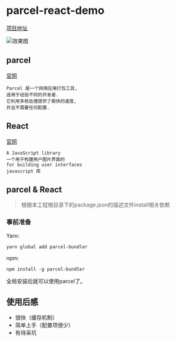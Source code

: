 # parcel-react-demo 
[项目地址](!https://github.com/GitHubJiKe/parcel-react-demo)

![效果图](https://user-gold-cdn.xitu.io/2017/12/22/1607e2c7fc25def7?imageView2/1/w/1304/h/734/q/85/format/webp/interlace/1)

## parcel
[官网](!https://parceljs.org/)

```
Parcel 是一个网络应用打包工具, 
适用于经验不同的开发者.
它利用多核处理提供了极快的速度, 
并且不需要任何配置.
```

## React
[官网](!https://reactjs.org/)

```
A JavaScript library
一个用于构建用户图片界面的
for building user interfaces
javascript 库
```

## parcel & React

> 根据本工程根目录下的package.json的描述文件install相关依赖

### 事前准备

Yarn:

``` 
yarn global add parcel-bundler
```
npm:

```
npm install -g parcel-bundler
```

全局安装后就可以使用parcel了。

## 使用后感
- 很快（缓存机制）
- 简单上手（配置项很少）
- 有待采坑


